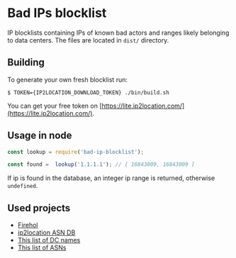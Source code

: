 # Bad IPs blocklist

IP blocklists containing IPs of known bad actors and ranges likely belonging to data centers.
The files are located in `dist/` directory.

## Building
To generate your own fresh blocklist run:
```shell script
$ TOKEN={IP2LOCATION_DOWNLOAD_TOKEN} ./bin/build.sh
```

You can get your free token on [https://lite.ip2location.com/](https://lite.ip2location.com/).  

## Usage in node

```javascript
const lookup = require('bad-ip-blocklist');

const found =  lookup('1.1.1.1'); // [ 16843009, 16843009 ]
```

If ip is found in the database, an integer ip range is returned, otherwise `undefined`.

## Used projects

* [Firehol](https://github.com/firehol/blocklist-ipsets)
* [ip2location ASN DB](https://lite.ip2location.com/database/ip-asn)
* [This list of DC names](https://udger.com/resources/datacenter-list)
* [This list of ASNs](https://github.com/brianhama/bad-asn-list/blob/master/bad-asn-list.csv)

